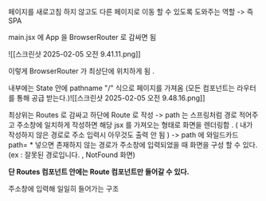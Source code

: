  페이지를 새로고침 하지 않고도 다른 페이지로 이동 할 수 있도록 도와주는 역할 
 -> 즉 SPA 

main.jsx 에 App 을 BrowserRouter 로 감싸면 됨 

![[스크린샷 2025-02-05 오전 9.41.11.png]]

이렇게 BrowserRouter 가 최상단에 위치하게 됨 .

내부에는 State 안에 pathname "/" 식으로 페이지를 가져옴 (모든 컴포넌트는 라우터를 통해 공급 받는다.)![[스크린샷 2025-02-05 오전 9.48.16.png]]

최상위는 Routes 로 감싸고 하단에 
Route 로 작성 
-> path 는 스프링처럼 경로 적어주고 주소창에 일치하게 작성하면
해당 jsx 를 가져오는 형태로 화면을 렌더링함 . 
( 내가 작성하지 않은 경로로 주소 입력시 아무것도 출력 안 됨 )
-> path 에 와일드카드 path= \* 넣으면 존재하지 않는 경로가 주소창에 입력되었을 때 화면을 구성 할 수 있다.
(ex : 잘못된 경로입니다. , NotFound 화면)


**단 Routes 컴포넌트 안에는 Route 컴포넌트만 들어갈 수 있다.**


주소창에 입력해 일일히 들어가는 구조